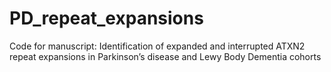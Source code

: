 # PD_repeat_expansions
Code for manuscript: Identification of expanded and interrupted ATXN2 repeat expansions in Parkinson’s disease and Lewy Body Dementia cohorts
